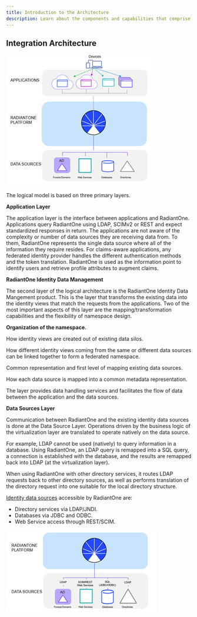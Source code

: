 ```yaml
---
title: Introduction to the Architecture
description: Learn about the components and capabilities that comprise the RadiantOne Identity Data Management architecture.
---
```


## Integration Architecture

![RadiantOne Logical Architecture](Media/Image1.3.jpg)

The logical model is based on three primary layers.

**Application Layer**

The application layer is the interface between applications and RadiantOne. Applications query RadiantOne using LDAP, SCIMv2 or REST and expect standardized responses in return. The applications are not aware of the complexity or number of data sources they are receiving data from. To them, RadiantOne represents the single data source where all of the information they require resides. For claims-aware applications, any federated identity provider handles the different authentication methods and the token translation. RadiantOne is used as the information point to identify users and retrieve profile attributes to augment claims. 

**RadiantOne Identity Data Management**

The second layer of the logical architecture is the RadiantOne Identity Data Mangement product. This is the layer that transforms the existing data into the identity views that match the requests from the applications. Two of the most important aspects of this layer are the mapping/transformation capabilities and the flexibility of namespace design.

**Organization of the namespace.**

How identity views are created out of existing data silos.

How different identity views coming from the same or different data sources can be linked together to form a federated namespace.

Common representation and first level of mapping existing data sources.

How each data source is mapped into a common metadata representation.

The layer provides data handling services and facilitates the flow of data between the application and the data sources.

**Data Sources Layer**

Communication between RadiantOne and the existing identity data sources is done at the Data Source Layer. Operations driven by the business logic of the virtualization layer are translated to operate natively on the data source.

For example, LDAP cannot be used (natively) to query information in a database. Using RadiantOne, an LDAP query is remapped into a SQL query, a connection is established with the database, and the results are remapped back into LDAP (at the virtualization layer).

When using RadiantOne with other directory services, it routes LDAP requests back to other directory sources, as well as performs translation of the directory request into one suitable for the local directory structure.

[Identity data sources](../configuration/data-sources/data-sources-supported) accessible by RadiantOne are:

- Directory services via LDAP/JNDI.
- Databases via JDBC and ODBC.
- Web Service access through REST/SCIM.

![Access to Backends](Media/Image1.4.jpg)











